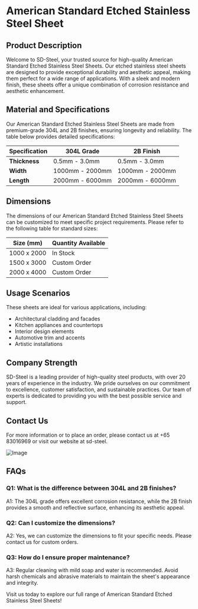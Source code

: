 # American Standard Etched Stainless Steel Sheet

## Product Description

Welcome to SD-Steel, your trusted source for high-quality American Standard Etched Stainless Steel Sheets. Our etched stainless steel sheets are designed to provide exceptional durability and aesthetic appeal, making them perfect for a wide range of applications. With a sleek and modern finish, these sheets offer a unique combination of corrosion resistance and aesthetic enhancement.

## Material and Specifications

Our American Standard Etched Stainless Steel Sheets are made from premium-grade 304L and 2B finishes, ensuring longevity and reliability. The table below provides detailed specifications:

| **Specification** | **304L Grade** | **2B Finish** |
|-------------------|----------------|---------------|
| **Thickness**     | 0.5mm - 3.0mm  | 0.5mm - 3.0mm |
| **Width**         | 1000mm - 2000mm| 1000mm - 2000mm|
| **Length**        | 2000mm - 6000mm| 2000mm - 6000mm|

## Dimensions

The dimensions of our American Standard Etched Stainless Steel Sheets can be customized to meet specific project requirements. Please refer to the following table for standard sizes:

| **Size (mm)** | **Quantity Available** |
|---------------|------------------------|
| 1000 x 2000   | In Stock               |
| 1500 x 3000   | Custom Order           |
| 2000 x 4000   | Custom Order           |

## Usage Scenarios

These sheets are ideal for various applications, including:
- Architectural cladding and facades
- Kitchen appliances and countertops
- Interior design elements
- Automotive trim and accents
- Artistic installations

## Company Strength

SD-Steel is a leading provider of high-quality steel products, with over 20 years of experience in the industry. We pride ourselves on our commitment to excellence, customer satisfaction, and sustainable practices. Our team of experts is dedicated to providing you with the best possible service and support.

## Contact Us

For more information or to place an order, please contact us at +65 83016969 or visit our website at  sd-steel.

![Image](https://github.com/user-attachments/assets/2567258e-e124-4816-932d-1809bd27ef0b)

## FAQs

### Q1: What is the difference between 304L and 2B finishes?
A1: The 304L grade offers excellent corrosion resistance, while the 2B finish provides a smooth and reflective surface, enhancing its aesthetic appeal.

### Q2: Can I customize the dimensions?
A2: Yes, we can customize the dimensions to fit your specific needs. Please contact us for custom orders.

### Q3: How do I ensure proper maintenance?
A3: Regular cleaning with mild soap and water is recommended. Avoid harsh chemicals and abrasive materials to maintain the sheet's appearance and integrity.

Visit us today to explore our full range of American Standard Etched Stainless Steel Sheets!
